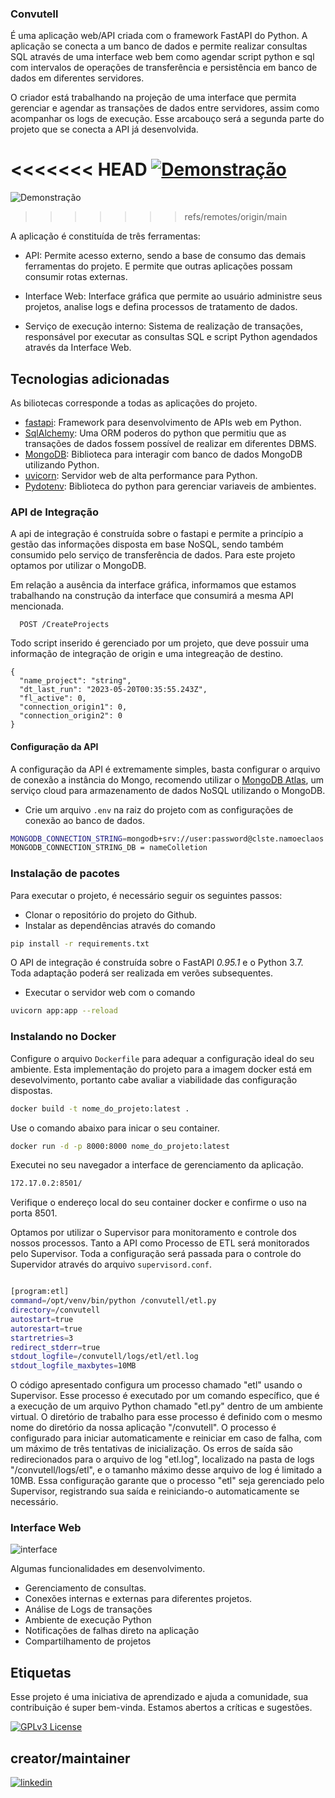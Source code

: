 
### Convutell

É uma aplicação web/API criada com o framework FastAPI do Python. A aplicação se conecta a um banco de dados e permite realizar consultas SQL através de uma interface web bem como agendar script python e sql com intervalos de operações de transferência e persistência em banco de dados em diferentes servidores. 

O criador está trabalhando na projeção de uma interface que permita gerenciar e agendar as transações de dados entre servidores, assim como acompanhar os logs de execução. Esse arcabouço será a segunda parte do projeto que se conecta a API já desenvolvida.


<<<<<<< HEAD
[![Demonstração](assets/capa.png)](https://github.com/convutell/autconvutell/blob/main/convutell/assets/capa.png)
=======
![Demonstração](https://github.com/convutell/autconvutell/blob/main/convutell/assets/capa.png)
>>>>>>> refs/remotes/origin/main



A aplicação é constituída de três ferramentas:

- API: Permite acesso externo, sendo a base de consumo das demais ferramentas do projeto. E permite que outras aplicações possam consumir rotas externas.

- Interface Web: Interface gráfica que permite ao usuário administre seus projetos, analise logs e defina processos de tratamento de dados.

- Serviço de execução interno: Sistema de realização de transações, responsável por executar as consultas SQL e script Python agendados através da Interface Web.

## Tecnologias adicionadas

As biliotecas corresponde a todas as aplicações do projeto. 

- [fastapi](https://fastapi.tiangolo.com/): Framework para desenvolvimento de APIs web em Python.
- [SqlAlchemy](https://www.sqlalchemy.org/): Uma ORM poderos do python que permitiu que as transações de dados fossem possível de realizar em diferentes DBMS.
- [MongoDB](https://pypi.org/project/pymongo/): Biblioteca para interagir com banco de dados MongoDB utilizando Python.
- [uvicorn](https://www.uvicorn.org/): Servidor web de alta performance para Python.
- [Pydotenv](https://pypi.org/project/pydotenv/): Biblioteca do python para gerenciar variaveis de ambientes.


### API de Integração

A api de integração é construída sobre o fastapi e permite a princípio a gestão das informações disposta em base NoSQL, sendo também consumido pelo serviço de transferência de dados. Para este projeto optamos por utilizar o MongoDB.

Em relação a ausência da interface gráfica, informamos que estamos trabalhando na construção da interface que consumirá a mesma API mencionada.


```http
  POST /CreateProjects
```
Todo script inserido é gerenciado por um projeto, que deve possuir uma informação de integração de origin e uma integreação de destino.
```
{
  "name_project": "string",
  "dt_last_run": "2023-05-20T00:35:55.243Z",
  "fl_active": 0,
  "connection_origin1": 0,
  "connection_origin2": 0
}
```
#### Configuração da API

A configuração da API é extremamente simples, basta configurar o arquivo de conexão a instância do Mongo, recomendo utilizar o [MongoDB Atlas](https://www.mongodb.com/cloud/atlas/register), um serviço cloud para armazenamento de dados NoSQL utilizando o MongoDB.   

- Crie um arquivo `.env` na raiz do projeto com as configurações de conexão ao banco de dados.

```bash
MONGODB_CONNECTION_STRING=mongodb+srv://user:password@clste.namoeclaos.mongodb.ssc/
MONGODB_CONNECTION_STRING_DB = nameColletion
```
### Instalação de pacotes

Para executar o projeto, é necessário seguir os seguintes passos:

- Clonar o repositório do projeto do Github.
- Instalar as dependências através do comando 

```bash
pip install -r requirements.txt
```
O API de integração é construída sobre o FastAPI *0.95.1* e o Python 3.7. Toda adaptação poderá ser realizada em verões subsequentes. 

- Executar o servidor web com o comando 
```bash
uvicorn app:app --reload
```
### Instalando no Docker

Configure o arquivo `Dockerfile` para adequar a configuração ideal do seu ambiente. Esta implementação do projeto para a imagem docker está em desevolvimento, portanto cabe avaliar a viabilidade das configuração dispostas. 

```bash
docker build -t nome_do_projeto:latest .
```
Use o comando abaixo para inicar o seu container. 

```bash
docker run -d -p 8000:8000 nome_do_projeto:latest
```

Executei no seu navegador a interface de gerenciamento da aplicação. 

```bash
172.17.0.2:8501/
```

Verifique o endereço local do seu container docker e confirme o uso na porta 8501.

Optamos por utilizar o Supervisor para monitoramento e controle dos nossos processos. Tanto a API como Processo de ETL será monitorados pelo Supervisor. Toda a configuração será passada para o controle do Supervidor através do arquivo `supervisord.conf`.

```bash

[program:etl]
command=/opt/venv/bin/python /convutell/etl.py
directory=/convutell
autostart=true
autorestart=true
startretries=3
redirect_stderr=true
stdout_logfile=/convutell/logs/etl/etl.log
stdout_logfile_maxbytes=10MB
```
O código apresentado configura um processo chamado "etl" usando o Supervisor. Esse processo é executado por um comando específico, que é a execução de um arquivo Python chamado "etl.py" dentro de um ambiente virtual. O diretório de trabalho para esse processo é definido com o mesmo nome do diretório da nossa aplicação "/convutell". O processo é configurado para iniciar automaticamente e reiniciar em caso de falha, com um máximo de três tentativas de inicialização. Os erros de saída são redirecionados para o arquivo de log "etl.log", localizado na pasta de logs "/convutell/logs/etl", e o tamanho máximo desse arquivo de log é limitado a 10MB. Essa configuração garante que o processo "etl" seja gerenciado pelo Supervisor, registrando sua saída e reiniciando-o automaticamente se necessário.

### Interface Web

![interface](https://github.com/convutell/autconvutell/blob/main/convutell/assets/interface.png)

Algumas funcionalidades em desenvolvimento.

- Gerenciamento de consultas.
- Conexões internas e externas para diferentes projetos. 
- Análise de Logs de transações
- Ambiente de execução Python
- Notificações de falhas direto na aplicação
- Compartilhamento de projetos

## Etiquetas

Esse projeto é uma iniciativa de aprendizado e ajuda a comunidade, sua contribuição é super bem-vinda. Estamos abertos a críticas e sugestões.


[![GPLv3 License](https://img.shields.io/badge/License-GPL%20v3-yellow.svg)](https://www.gnu.org/licenses/gpl-3.0.pt-br.html)


## creator/maintainer

[![linkedin](https://img.shields.io/badge/linkedin-0A66C2?style=for-the-badge&logo=linkedin&logoColor=white)](https://www.linkedin.com/in/clayttonsilva/)


